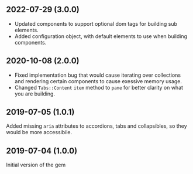 ## 2022-07-29 (3.0.0)

- Updated components to support optional dom tags for building sub elements.
- Added configuration object, with default elements to use when building components.

## 2020-10-08 (2.0.0)

- Fixed implementation bug that would cause iterating over collections and rendering certain components to cause exessive memory usage.
- Changed `Tabs::Content` `item` method to `pane` for better clarity on what you are building.

## 2019-07-05 (1.0.1)

Added missing `aria` attributes to accordions, tabs and collapsibles, so they would be more accessibile.

## 2019-07-04 (1.0.0)

Initial version of the gem
